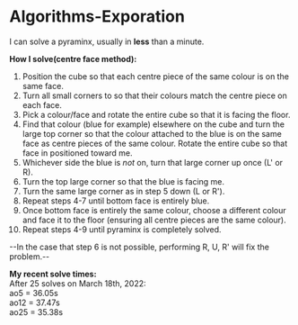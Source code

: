 # Algorithms-Exporation

I can solve a pyraminx, usually in **less** than a minute.  

**How I solve(centre face method):**  
1. Position the cube so that each centre piece of the same colour is on the same face. 
2. Turn all small corners to so that their colours match the centre piece on each face.
3. Pick a colour/face and rotate the entire cube so that it is facing the floor.
4. Find that colour (blue for example) elsewhere on the cube and turn the large top corner so that the colour attached to the blue is on the same face as centre pieces of the same colour. Rotate the entire cube so that face in positioned toward me.
5. Whichever side the blue is *not* on, turn that large corner up once (L' or R).
6. Turn the top large corner so that the blue is facing me.
7. Turn the same large corner as in step 5 down (L or R').
8. Repeat steps 4-7 until bottom face is entirely blue.
9. Once bottom face is entirely the same colour, choose a different colour and face it to the floor (ensuring all centre pieces are the same colour).
10. Repeat steps 4-9 until pyraminx is completely solved.  

--In the case that step 6 is not possible, performing R, U, R' will fix the problem.--

**My recent solve times:**  
After 25 solves on March 18th, 2022:  
ao5 = 36.05s  
ao12 = 37.47s  
ao25 = 35.38s  
